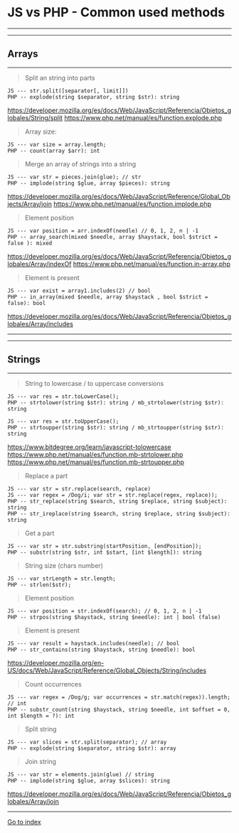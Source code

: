 # JS vs PHP - Common used methods
------------------------------------------------------------------------
------------------------------------------------------------------------

## Arrays
------------------------------------------------------------------------

> Split an string into parts

    JS --- str.split([separator[, limit]])
    PHP -- explode(string $separator, string $str): string

https://developer.mozilla.org/es/docs/Web/JavaScript/Referencia/Objetos_globales/String/split
https://www.php.net/manual/es/function.explode.php

> Array size:

    JS --- var size = array.length;
    PHP -- count(array $arr): int

> Merge an array of strings into a string

    JS --- var str = pieces.join(glue); // str
    PHP -- implode(string $glue, array $pieces): string

https://developer.mozilla.org/es/docs/Web/JavaScript/Reference/Global_Objects/Array/join
https://www.php.net/manual/es/function.implode.php

> Element position

    JS --- var position = arr.indexOf(needle) // 0, 1, 2, n | -1
    PHP -- array_search(mixed $needle, array $haystack, bool $strict = false ): mixed

https://developer.mozilla.org/es/docs/Web/JavaScript/Referencia/Objetos_globales/Array/indexOf
https://www.php.net/manual/es/function.in-array.php

> Element is present

    JS --- var exist = array1.includes(2) // bool
    PHP -- in_array(mixed $needle, array $haystack , bool $strict = false): bool

https://developer.mozilla.org/es/docs/Web/JavaScript/Referencia/Objetos_globales/Array/includes


***
***

## Strings
------------------------------------------------------------------------

> String to lowercase / to uppercase conversions

    JS --- var res = str.toLowerCase();
    PHP -- strtolower(string $str): string / mb_strtolower(string $str): string

    JS --- var res = str.toUpperCase();
    PHP -- strtoupper(string $str): string / mb_strtoupper(string $str): string

https://www.bitdegree.org/learn/javascript-tolowercase
https://www.php.net/manual/es/function.mb-strtolower.php
https://www.php.net/manual/es/function.mb-strtoupper.php


> Replace a part

    JS --- var str = str.replace(search, replace)
    JS --- var regex = /Dog/i; var str = str.replace(regex, replace));
    PHP -- str_replace(string $search, string $replace, string $subject): string
    PHP -- str_ireplace(string $search, string $replace, string $subject): string

> Get a part

    JS --- var str = str.substring(startPosition, [endPosition]);
    PHP -- substr(string $str, int $start, [int $length]): string


> String size (chars number)

    JS --- var strLength = str.length;
    PHP -- strlen($str);

> Element position

    JS --- var position = str.indexOf(search); // 0, 1, 2, n | -1
    PHP -- strpos(string $haystack, string $needle): int | bool (false)

> Element is present

    JS --- var result = haystack.includes(needle); // bool
    PHP -- str_contains(string $haystack, string $needle): bool

https://developer.mozilla.org/en-US/docs/Web/JavaScript/Reference/Global_Objects/String/includes

> Count occurrences

    JS --- var regex = /Dog/g; var occurrences = str.match(regex)).length; // int
    PHP -- substr_count(string $haystack, string $needle, int $offset = 0, int $length = ?): int

> Split string

    JS --- var slices = str.split(separator); // array
    PHP -- explode(string $separator, string $str): array

> Join string

    JS --- var str = elements.join(glue) // string
    PHP -- implode(string $glue, array $slices): string

https://developer.mozilla.org/es/docs/Web/JavaScript/Referencia/Objetos_globales/Array/join

***

[Go to index](../../README.md)
